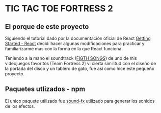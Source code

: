 # TIC TAC TOE FORTRESS 2


## El porque de este proyecto
Siguiendo el tutorial dado por la documentación oficial de React [Getting Started - React](https://reactjs.org/docs/getting-started.html) decidí hacer algunas modificaciones para practicar y familiarizarme mas con la forma en la que React funciona.

Teniendo a la mano el soundtrack ([FIGTH SONGS](https://valvestudioorchestra.bandcamp.com/album/fight-songs-the-music-of-team-fortress-2)) de uno de mis videojuegos favoritos (Team Fortress 2) vi cierta similitud con el diseño de la portada del disco y un tablero de gato, fue así como hice este pequeño proyecto.


## Paquetes utlizados - npm
El unico paquete utilizado fue [sound-fx](https://www.npmjs.com/package/sound-fx) utilizado para generar los sonidos de los efectos.
